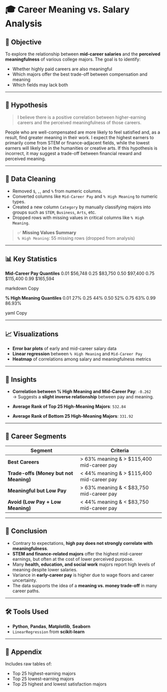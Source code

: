 # 🎓 Career Meaning vs. Salary Analysis

## 📌 Objective

To explore the relationship between **mid-career salaries** and the **perceived meaningfulness** of various college majors. The goal is to identify:
- Whether highly paid careers are also meaningful
- Which majors offer the best trade-off between compensation and meaning
- Which fields may lack both

---

## 🧠 Hypothesis

> I believe there is a positive correlation between higher-earning careers and the perceived meaningfulness of those careers.

People who are well-compensated are more likely to feel satisfied and, as a result, find greater meaning in their work. I expect the highest earners to primarily come from STEM or finance-adjacent fields, while the lowest earners will likely be in the humanities or creative arts. If this hypothesis is incorrect, it may suggest a trade-off between financial reward and perceived meaning.

---

## 🧹 Data Cleaning

- Removed `$`, `,`, and `%` from numeric columns.
- Converted columns like `Mid-Career Pay` and `% High Meaning` to numeric types.
- Created a new column `Category` by manually classifying majors into groups such as `STEM`, `Business`, `Arts`, etc.
- Dropped rows with missing values in critical columns like `% High Meaning`.

> ✅ **Missing Values Summary**  
> `% High Meaning`: 55 missing rows (dropped from analysis)

---

## 📊 Key Statistics

**Mid-Career Pay Quantiles**
0.01 $56,748
0.25 $83,750
0.50 $97,400
0.75 $115,400
0.99 $165,594

markdown
Copy

**% High Meaning Quantiles**
0.01 27%
0.25 44%
0.50 52%
0.75 63%
0.99 86.93%

yaml
Copy

---

## 📈 Visualizations

- **Error bar plots** of early and mid-career salary data
- **Linear regression** between `% High Meaning` and `Mid-Career Pay`
- **Heatmap** of correlations among salary and meaningfulness metrics

---

## 🧠 Insights

- **Correlation between % High Meaning and Mid-Career Pay**: `-0.262`  
  → Suggests a **slight inverse relationship** between pay and meaning.
  
- **Average Rank of Top 25 High-Meaning Majors**: `532.84`  
- **Average Rank of Bottom 25 High-Meaning Majors**: `331.92`

---

## 🎯 Career Segments

| Segment                                 | Criteria                                           |
|----------------------------------------|----------------------------------------------------|
| **Best Careers**                       | > 63% meaning & > $115,400 mid-career pay         |
| **Trade-offs (Money but not Meaning)** | < 44% meaning & > $115,400 mid-career pay         |
| **Meaningful but Low Pay**             | > 63% meaning & < $83,750 mid-career pay          |
| **Avoid (Low Pay + Low Meaning)**      | < 44% meaning & < $83,750 mid-career pay          |

---

## 📌 Conclusion

- Contrary to expectations, **high pay does not strongly correlate with meaningfulness**.
- **STEM and finance-related majors** offer the highest mid-career earnings, but often at the cost of lower perceived purpose.
- Many **health, education, and social work** majors report high levels of meaning despite lower salaries.
- Variance in **early-career pay** is higher due to wage floors and career uncertainty.
- The data supports the idea of a **meaning vs. money trade-off** in many career paths.

---

## 🛠️ Tools Used

- **Python**, **Pandas**, **Matplotlib**, **Seaborn**
- `LinearRegression` from **scikit-learn**

---

## 📁 Appendix

Includes raw tables of:
- Top 25 highest-earning majors
- Top 25 lowest-earning majors
- Top 25 highest and lowest satisfaction majors
